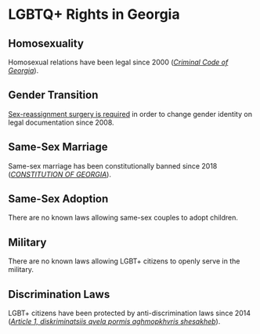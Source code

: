 # LGBTQ+ Rights in Georgia

## Homosexuality
Homosexual relations have been legal since 2000 ([*Criminal Code of Georgia*](https://matsne.gov.ge/en/document/download/16426/157/en/pdf)).

## Gender Transition
[Sex-reassignment surgery is required](https://iwpr.net/global-voices/georgian-laws-discriminate-transgender-rights) in order to change gender identity on legal documentation since 2008.

## Same-Sex Marriage
Same-sex marriage has been constitutionally banned since 2018 ([*CONSTITUTION OF GEORGIA*](https://matsne.gov.ge/en/document/view/30346?publication=35)).

## Same-Sex Adoption
There are no known laws allowing same-sex couples to adopt children.

## Military
There are no known laws allowing LGBT+ citizens to openly serve in the military.

## Discrimination Laws
LGBT+ citizens have been protected by anti-discrimination laws since 2014 ([*Article 1, diskriminatsiis qvela pormis aghmopkhvris shesakheb*](https://www.refworld.org/pdfid/5374993b4.pdf)).

